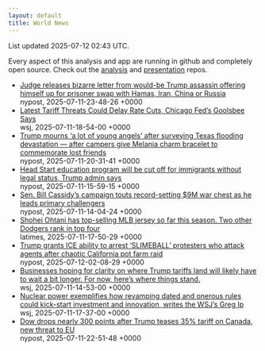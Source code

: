```yaml
---
layout: default
title: World News
---
```


<div markdown="0">
<div class="byline small text-muted">List updated <span class="datetime">2025-07-12 02:43 UTC</span>.</div>

<p>Every aspect of this analysis and app are running in github and completely open source. Check out the <a href="https://github.com/Castro-Media/Analysis">analysis</a> and <a href="https://github.com/Castro-Media/TopStoryReview.com">presentation</a> repos.</p>
<ul>
<li><a href='https://nypost.com/2025/07/11/us-news/judge-releases-letter-from-would-be-trump-assassin-offering-himself-up-for-prisoner-swap-with-hamas/'>Judge releases bizarre letter from would-be Trump assassin offering himself up for prisoner swap with Hamas, Iran, China or Russia</a><div class='byline small text-muted'>nypost, <span class="datetime">2025-07-11-23-48-26 +0000</span></div></li>
<li><a href='https://www.wsj.com/economy/central-banking/latest-tariff-threats-could-delay-rate-cuts-chicago-feds-goolsbee-says-ff7e83a8'>Latest Tariff Threats Could Delay Rate Cuts, Chicago Fed&#8217;s Goolsbee Says</a><div class='byline small text-muted'>wsj, <span class="datetime">2025-07-11-18-54-00 +0000</span></div></li>
<li><a href='https://nypost.com/2025/07/11/us-news/texas-flooding-donald-trump-melania-visit-victims-rescuers/'>Trump mourns &#8216;a lot of young angels&#8217; after surveying Texas flooding devastation &#8212; after campers give Melania charm bracelet to commemorate lost friends</a><div class='byline small text-muted'>nypost, <span class="datetime">2025-07-11-20-31-41 +0000</span></div></li>
<li><a href='https://nypost.com/2025/07/11/us-news/head-start-will-be-cut-off-for-immigrants-without-legal-status-trump-admin-says/'>Head Start education program will be cut off for immigrants without legal status, Trump admin says</a><div class='byline small text-muted'>nypost, <span class="datetime">2025-07-11-15-59-15 +0000</span></div></li>
<li><a href='https://nypost.com/2025/07/11/us-news/sen-bill-cassidys-campaign-touts-record-setting-9m-war-chest-as-he-fends-off-primary-challengers/'>Sen. Bill Cassidy&#8217;s campaign touts record-setting $9M war chest as he leads primary challengers</a><div class='byline small text-muted'>nypost, <span class="datetime">2025-07-11-14-04-24 +0000</span></div></li>
<li><a href='https://www.latimes.com/sports/story/2025-07-11/shohei-ohtani-top-selling-mlb-jersey-dodgers-freddie-freeman-mookie-betts'>Shohei Ohtani has top-selling MLB jersey so far this season. Two other Dodgers rank in top four</a><div class='byline small text-muted'>latimes, <span class="datetime">2025-07-11-17-50-29 +0000</span></div></li>
<li><a href='https://nypost.com/2025/07/11/us-news/trump-grants-ice-ability-to-arrest-protesters-who-attack-agents-after-california-pot-farm-raid/'>Trump grants ICE ability to arrest &#8216;SLIMEBALL&#8217; protesters who attack agents after chaotic California pot farm raid</a><div class='byline small text-muted'>nypost, <span class="datetime">2025-07-12-02-08-29 +0000</span></div></li>
<li><a href='https://www.wsj.com/economy/trade/trump-tariffs-countries-goods-explained-b9878e1a'>Businesses hoping for clarity on where Trump tariffs land will likely have to wait a bit longer. For now, here&#8217;s where things stand.</a><div class='byline small text-muted'>wsj, <span class="datetime">2025-07-11-14-53-00 +0000</span></div></li>
<li><a href='https://www.wsj.com/economy/trumps-unsung-economic-booster-deregulation-e46bce0b'>Nuclear power exemplifies how revamping dated and onerous rules could kick-start investment and innovation, writes the WSJ&#8217;s Greg Ip</a><div class='byline small text-muted'>wsj, <span class="datetime">2025-07-11-17-37-00 +0000</span></div></li>
<li><a href='https://nypost.com/2025/07/11/us-news/dow-drops-nearly-300-points-after-trump-teases-35-tariff-on-canada-new-threat-to-eu/'>Dow drops nearly 300 points after Trump teases 35% tariff on Canada, new threat to EU</a><div class='byline small text-muted'>nypost, <span class="datetime">2025-07-11-22-51-48 +0000</span></div></li>
</ul>
</div>
